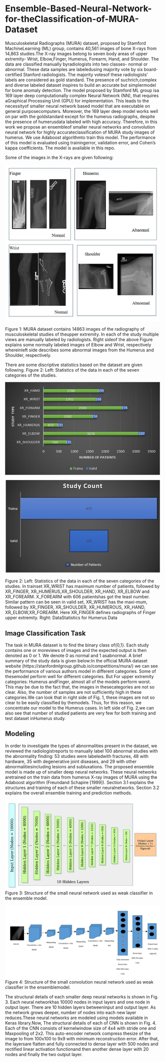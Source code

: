 # Ensemble-Based-Neural-Network-for-theClassification-of-MURA-Dataset
Musculoskeletal Radiographs (MURA) dataset, proposed by Stamford MachineLearning (ML) group, contains 40,561 images of bone X-rays from 14,863 studies.The X-ray images belong to seven body areas of upper extremity- Wrist, Elbow,Finger, Humerus, Forearm, Hand, and Shoulder. The data are classified manually byradiologists into two classes- normal or abnormal. These data samples are labeledusing majority vote by six board-certified Stanford radiologists. The majority votesof these radiologists’ labels are considered as gold standard. The presence of suchrich,complex and diverse labeled dataset inspires to build an accurate but simplermodel for bone anomaly detection. The model proposed by Stamford ML group isa 169 layer deep computationally complex Neural Network (NN), that requires aGraphical Processing Unit (GPU) for implementation. This leads to the necessityof smaller neural network based model that are executable on general purposecomputers. Moreover, the 169 layer deep model works well on par with the goldstandard except for the humerus radiographs, despite the presence of humerusdata labeled with high accuracy. Therefore, in this work we propose an ensembleof smaller neural networks and convolution neural network for highly accurateclassification of MURA study images of humerus.  We use Adaboost algorithmto train this model.  The performance of this model is evaluated using trainingerror, validation error, and Cohen’s kappa coefficients. The model is available in this repo.


Some of the images in the X-rays are given following:

![alt text](xray.JPG?raw=true "Figure 01: X-ray image data samples")

Figure 1: MURA dataset contains 14863 images of the radiography of musculoskeletal studies of theupper extremity. In each of the study multiple views are manually labeled by radiologists. Right sideof the above Figure explains some normally labeled images of Elbow and Wrist, respectively whereinleft side describes some abnormal images from the Humerus and Shoulder, respectively. 

There are some discriptive statistics based on the dataset are given following. 
Figure  2:  Left:  Statistics  of  the  data  in  each  of  the  seven  categories  of  the  studies.

![alt text](std.JPG?raw=true "Figure 01: X-ray image data samples")

![alt text](stdhum.JPG?raw=true "Figure 01: X-ray image data samples") 


Figure  2:  Left:  Statistics  of  the  data  in  each  of  the  seven  categories  of  the  studies.   In  trainset XR_WRIST has maximum number of patients, followed by XR_FINGER, XR_HUMERUS,XR_SHOULDER, XR_HAND, XR_ELBOW and XR_FOREARM. X_FOREARM with 606 patientshas  got  the  least  number.   Similar  pattern  can  be  seen  in  valid  set,  XR_WRIST  has  the  maxi-mum, followed by XR_FINGER, XR_SHOULDER, XR_HUMEROUS, XR_HAND, XR_ELBOW,XR_FOREARM. Here XR_FINGER defines radiographs of Finger upper extremity.  Right: DataStatistics for Humerus Data

<h2> Image Classification Task</h2>
<p1>The task in MURA dataset is to find the binary class of{0,1}.  Each study contains one or moreviews of images and the expected output is then denoted as 0 or 1. We denote 0 as normal and 1 asabnormal. A brief summary of the study data is given below:In the official MURA dataset website (https://stanfordmlgroup.github.io/competitions/mura/) we can see the performance of various authors model in different categories. Some of thesemodel perform well for different categories.  But For upper extremity categories:  Humerus andFinger, almost all of the models perform worst. This may be due to the fact that, the images in thesecategories are not so clear. Also, the number of samples are not sufficiently high in these categories.We can look that in right side of Fig. 1, these images are not so clear to be easily classified by themodels. Thus, for this reason, we concentrate our model to the Humerus cases. In left side of Fig. 2,we can also see that number of studied patients are very few for both training and test dataset inHumerus study. </p1> 

<h2>Modeling</h2>
<p1>In order to investigate the types of abnormalities present in the dataset, we reviewed the radiologistreports to manually label 100 abnormal studies with the abnormality finding: 53 studies were labeledwith fractures, 48 with hardware, 35 with degenerative joint diseases, and 29 with other abnormalitiesincluding lesions and subluxations.
The proposed ensemble model is made up of smaller deep neural networks. These neural networks aretrained on the train data from humerus X-ray images of MURA using the Adaboost algorithm (Freundand Schapire [1999]). Section 3.1 explains the structures and training of each of these smaller neuralnetworks. Section 3.2 explains the overall ensemble training and prediction methods.
  </p1>
<p2>


![alt text](NN_architecture.JPG?raw=true "Figure 01: X-ray image data samples") 
Figure 3: Structure of the small neural network used as weak classifier in the ensemble model.

![alt text](rgbo1.JPG?raw=true "Figure 01: X-ray image data samples") 
Figure 4: Structure of the small convolution neural network used as weak classifier in the ensemblemodel.

The structural details of each smaller deep neural networks is shown in Fig. 3. Each neural networkhas 10000 nodes in input layers and one node in output layer. There are 10 hidden layers betweeninput and output layer. As the network grows deeper, number of nodes into each new layer reduces.These neural networks are modeled using models available in Keras library.Now, The structural details of each of CNN is shown in Fig. 4. Each of the CNN consists of kernelwindow size of 4x4 with stride one and Maxpooling of 2x2. This auto-encoder network compress thesize of the image to from 100x100 to 9x9 with minimum reconstruction error. After that, the layersare flatten and fully connected to dense layer with 500 nodes and rectified linear activation functionand then another dense layer with 20 nodes and finally the two output layer.

</p2>

